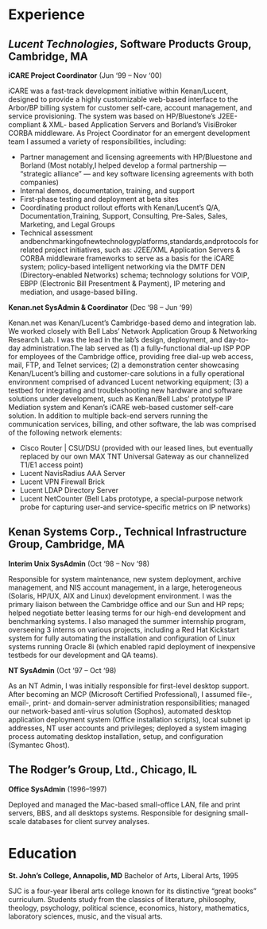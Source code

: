 # Experience

## *Lucent Technologies*, Software Products Group, Cambridge, MA

**iCARE Project Coordinator** (Jun ‘99 – Nov ‘00)

iCARE was a fast-track development initiative within Kenan/Lucent, designed to provide a highly customizable web-based interface to the Arbor/BP billing system for customer self-care, account management, and service provisioning. The system was based on HP/Bluestone’s J2EE-compliant & XML- based Application Servers and Borland’s VisiBroker CORBA middleware. As Project Coordinator for an emergent development team I assumed a variety of responsibilities, including:

* Partner management and licensing agreements with HP/Bluestone and Borland (Most notably,I helped develop a formal partnership — “strategic alliance” — and key software licensing agreements with both companies)
* Internal demos, documentation, training, and support
* First-phase testing and deployment at beta sites
* Coordinating product rollout efforts with Kenan/Lucent’s Q/A, Documentation,Training, Support, Consulting, Pre-Sales, Sales, Marketing, and Legal Groups
* Technical assessment andbenchmarkingofnewtechnologyplatforms,standards,andprotocols
for related project initiatives, such as: J2EE/XML Application Servers & CORBA middleware frameworks to serve as a basis for the iCARE system; policy-based intelligent networking via the DMTF DEN (Directory-enabled Networks) schema; technology solutions for VOIP, EBPP (Electronic Bill Presentment & Payment), IP metering and mediation, and usage-based billing.

**Kenan.net SysAdmin & Coordinator** (Dec ‘98 – Jun ‘99)

Kenan.net was Kenan/Lucent’s Cambridge-based demo and integration lab. We worked closely with Bell Labs’ Network Application Group & Networking Research Lab. I was the lead in the lab’s design, deployment, and day-to-day administration.The lab served as (1) a fully-functional dial-up ISP POP for employees of the Cambridge office, providing free dial-up web access, mail, FTP, and Telnet services; (2) a demonstration center showcasing Kenan/Lucent’s billing and customer-care solutions in a fully operational environment comprised of advanced Lucent networking equipment; (3) a testbed for integrating and troubleshooting new hardware and software solutions under development, such as Kenan/Bell Labs’ prototype IP Mediation system and Kenan’s iCARE web-based customer self-care solution. In addition to multiple back-end servers running the communication services, billing, and other software, the lab was comprised of the following network elements:

* Cisco Router | CSU/DSU (provided with our leased lines, but eventually replaced by our own MAX TNT Universal Gateway as our channelized T1/E1 access point)
* Lucent NavisRadius AAA Server
* Lucent VPN Firewall Brick
* Lucent LDAP Directory Server
* Lucent NetCounter (Bell Labs prototype, a special-purpose network probe for capturing user-and service-specific metrics on IP networks)


## Kenan Systems Corp., Technical Infrastructure Group, Cambridge, MA

**Interim Unix SysAdmin** (Oct ‘98 – Nov ‘98)

Responsible for system maintenance, new system deployment, archive management, and NIS account management, in a large, heterogeneous (Solaris, HP/UX, AIX and Linux) development environment. I was the primary liaison between the Cambridge office and our Sun and HP reps; helped negotiate better leasing terms for our high-end development and benchmarking systems. I also managed the summer internship program, overseeing 3 interns on various projects, including a Red Hat Kickstart system for fully automating the installation and configuration of Linux systems running Oracle 8i (which enabled rapid deployment of inexpensive testbeds for our development and QA teams).

**NT SysAdmin** (Oct ‘97 – Oct ‘98)

As an NT Admin, I was initially responsible for first-level desktop support. After becoming an MCP (Microsoft Certified Professional), I assumed file-, email-, print- and domain-server administration responsibilities; managed our network-based anti-virus solution (Sophos), automated desktop application deployment system (Office installation scripts), local subnet ip addresses, NT user accounts and privileges; deployed a system imaging process automating desktop installation, setup, and configuration (Symantec Ghost).


## The Rodger’s Group, Ltd., Chicago, IL

**Office SysAdmin** (1996–1997)

Deployed and managed the Mac-based small-office LAN, file and print servers, BBS, and all desktops systems. Responsible for designing small-scale databases for client survey analyses.


# Education

**St. John’s College, Annapolis, MD**
Bachelor of Arts, Liberal Arts, 1995

SJC is a four-year liberal arts college known for its distinctive “great books” curriculum. Students study from the classics of literature, philosophy, theology, psychology, political science, economics, history, mathematics, laboratory sciences, music, and the visual arts.
